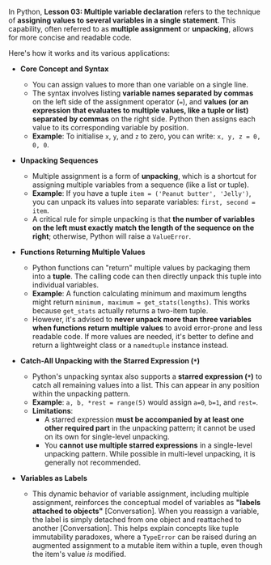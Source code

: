 In Python, **Lesson 03: Multiple variable declaration** refers to the technique of **assigning values to several variables in a single statement**. This capability, often referred to as **multiple assignment** or **unpacking**, allows for more concise and readable code.

Here's how it works and its various applications:

*   **Core Concept and Syntax**
    *   You can assign values to more than one variable on a single line.
    *   The syntax involves listing **variable names separated by commas** on the left side of the assignment operator (`=`), and **values (or an expression that evaluates to multiple values, like a tuple or list) separated by commas** on the right side. Python then assigns each value to its corresponding variable by position.
    *   **Example**: To initialise `x`, `y`, and `z` to zero, you can write: `x, y, z = 0, 0, 0`.

*   **Unpacking Sequences**
    *   Multiple assignment is a form of **unpacking**, which is a shortcut for assigning multiple variables from a sequence (like a list or tuple).
    *   **Example**: If you have a tuple `item = ('Peanut butter', 'Jelly')`, you can unpack its values into separate variables: `first, second = item`.
    *   A critical rule for simple unpacking is that **the number of variables on the left must exactly match the length of the sequence on the right**; otherwise, Python will raise a `ValueError`.

*   **Functions Returning Multiple Values**
    *   Python functions can "return" multiple values by packaging them into a **tuple**. The calling code can then directly unpack this tuple into individual variables.
    *   **Example**: A function calculating minimum and maximum lengths might return `minimum, maximum = get_stats(lengths)`. This works because `get_stats` actually returns a two-item tuple.
    *   However, it's advised to **never unpack more than three variables when functions return multiple values** to avoid error-prone and less readable code. If more values are needed, it's better to define and return a lightweight class or a `namedtuple` instance instead.

*   **Catch-All Unpacking with the Starred Expression (`*`)**
    *   Python's unpacking syntax also supports a **starred expression (`*`)** to catch all remaining values into a list. This can appear in any position within the unpacking pattern.
    *   **Example**: `a, b, *rest = range(5)` would assign `a=0`, `b=1`, and `rest=`.
    *   **Limitations**:
        *   A starred expression **must be accompanied by at least one other required part** in the unpacking pattern; it cannot be used on its own for single-level unpacking.
        *   You **cannot use multiple starred expressions** in a single-level unpacking pattern. While possible in multi-level unpacking, it is generally not recommended.

*   **Variables as Labels**
    *   This dynamic behavior of variable assignment, including multiple assignment, reinforces the conceptual model of variables as **"labels attached to objects"** [Conversation]. When you reassign a variable, the label is simply detached from one object and reattached to another [Conversation]. This helps explain concepts like tuple immutability paradoxes, where a `TypeError` can be raised during an augmented assignment to a mutable item within a tuple, even though the item's value *is* modified.